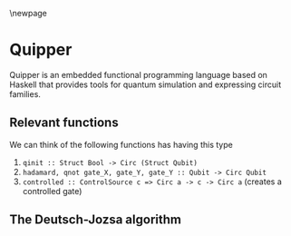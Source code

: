 \newpage

# Quipper

Quipper is an embedded functional programming language based on Haskell that provides tools for quantum simulation and expressing circuit families.

## Relevant functions

We can think of the following functions has having this type

1. `qinit :: Struct Bool -> Circ (Struct Qubit)`
2. `hadamard, qnot gate_X, gate_Y, gate_Y :: Qubit -> Circ Qubit`
3. `controlled :: ControlSource c => Circ a -> c -> Circ a` (creates a controlled gate)


## The Deutsch-Jozsa algorithm


